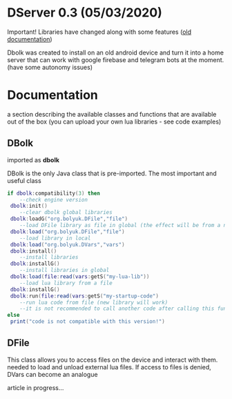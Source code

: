 # DServer 0.3 (05/03/2020)
Important! Libraries have changed along with some features ([old documentation](https://telegra.ph/DBolk-02-documentation-02-09))

Dbolk was created to install on an old android device and turn it into a home server that can work with google firebase and telegram bots at the moment.
(have some autonomy issues)

# Documentation

a section describing the available classes and functions that are available out of the box (you can upload your own lua libraries - see code examples)

## DBolk
imported as **dbolk**

DBolk is the only Java class that is pre-imported. The most important and useful class

````lua code
if dbolk:compatibility(3) then                    
    --check engine version
 dbolk:init()                                     
    --clear dbolk global libraries
 dbolk:loadG("org.bolyuk.DFile","file")           
    --load DFile library as file in global (the effect will be from a new run of lua the code)
 dbolk:load("org.bolyuk.DFile","file")            
    --load library in local
 dbolk:load("org.bolyuk.DVars","vars")            
 dbolk:install()                                  
    --install libraries
 dbolk:installG()                                 
    --install libraries in global
 dbolk:load(file:read(vars:getS("my-lua-lib"))    
    --load lua library from a file
 dbolk:installG()                                 
 dbolk:run(file:read(vars:getS("my-startup-code")  
    --run lua code from file (new library will work)
    --it is not recommended to call another code after calling this function
else
 print("code is not compatible with this version!")

````

## DFile
This class allows you to access files on the device and interact with them. needed to load and unload external lua files. If access to files is denied, DVars can become an analogue

article in progress...
